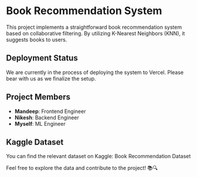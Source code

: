 # Book Recommendation System

This project implements a straightforward book recommendation system based on collaborative filtering. By utilizing K-Nearest Neighbors (KNN), it suggests books to users.

## Deployment Status
We are currently in the process of deploying the system to Vercel. Please bear with us as we finalize the setup.

## Project Members
- **Mandeep**: Frontend Engineer
- **Nikesh**: Backend Engineer
- **Myself**: ML Engineer

## Kaggle Dataset
You can find the relevant dataset on Kaggle: Book Recommendation Dataset

Feel free to explore the data and contribute to the project! 📚🔍
